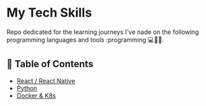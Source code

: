# My Tech Skills

Repo dedicated for the learning journeys I've nade on the following programming languages and tools :programming :computer::muscle::rocket:.
&nbsp;

## 📝 Table of Contents

- [React / React Native](#React-Native-w-Expo)
- [Python](Python)
- [Docker & K8s](DockerK8s)
